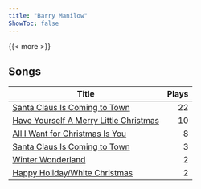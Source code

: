 ```yaml
---
title: "Barry Manilow"
ShowToc: false
---
```


{{< more >}}

## Songs
Title | Plays 
----- | -----: 
[Santa Claus Is Coming to Town](/songs/santa-claus-is-coming-to-town) | 22
[Have Yourself A Merry Little Christmas](/songs/have-yourself-a-merry-little-christmas) | 10
[All I Want for Christmas Is You](/songs/all-i-want-for-christmas-is-you) | 8
[Santa Claus Is Coming to Town](/songs/santa-claus-is-coming-to-town) | 3
[Winter Wonderland](/songs/winter-wonderland) | 2
[Happy Holiday/White Christmas](/songs/happy-holidaywhite-christmas) | 2


